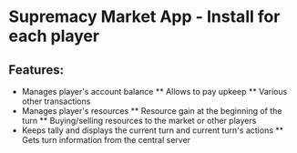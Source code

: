 # Supremacy Market App - Install for each player

## Features:

* Manages player's account balance
** Allows to pay upkeep
** Various other transactions
* Manages player's resources
** Resource gain at the beginning of the turn
** Buying/selling resources to the market or other players
* Keeps tally and displays the current turn and current turn's actions
** Gets turn information from the central server

